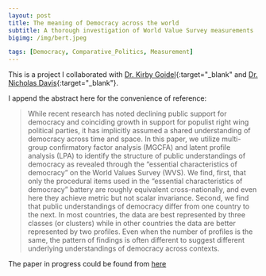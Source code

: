 ```yaml
---
layout: post
title: The meaning of Democracy across the world
subtitle: A thorough investigation of World Value Survey measurements
bigimg: /img/bert.jpeg

tags: [Democracy, Comparative_Politics, Measurement]
---
```



This is a project I collaborated with [Dr. Kirby Goidel](https://www.researchgate.net/profile/Kirby_Goidel){:target="_blank" and [Dr. Nicholas Davis](https://psc.ua.edu/people/dr-nicholas-davis/){:target="_blank"}.

I append the abstract here for the convenience of reference:

>  While recent research has noted declining public support for democracy and coinciding growth in support for populist right wing political parties, it has implicitly assumed a shared understanding of democracy across time and space. In this paper, we utilize multi-group confirmatory factor analysis (MGCFA) and latent profile analysis (LPA) to identify the structure of public understandings of democracy as revealed through the “essential characteristics of democracy” on the World Values Survey (WVS). We find, first, that only the procedural items used in the “essential characteristics of democracy” battery are roughly equivalent cross-nationally, and even here they achieve metric but not scalar invariance. Second, we find that public understandings of democracy differ from one country to the next. In most countries, the data are best represented by three classes (or clusters) while in other countries the data are better represented by two profiles. Even when the number of profiles is the same, the pattern of findings is often different to suggest different underlying understandings of democracy across contexts. 

The paper in progress could be found from [here]()
 